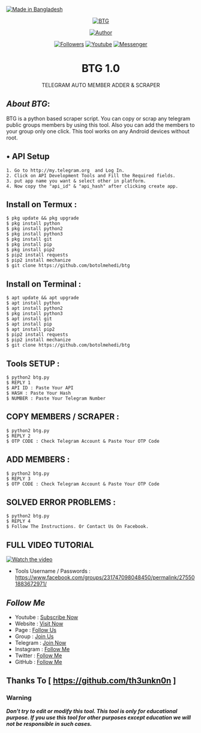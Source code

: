 <p align="left"> 
<a href="#"><img title="Made in Bangladesh" src="https://img.shields.io/badge/MADE%20IN-BANGLADESH-green?colorA=%23ff0000&colorB=%23017e40&style=for-the-badge"></a>
</p>
<p align="center"><a href="https://github.com/botolmehedi/bind"><img title="BTG" src="https://gitlab.com/BotolBaba/btg/uploads/7c3bfd4ece63677acbc2bbc7d2dddc28/20200910_110334.jpg"></a>
<p align="center"><a href="https://github.com/botolmehedi"><img title="Author" src="https://img.shields.io/badge/Author-Botol--Baba-red.svg?style=for-the-badge&logo=github"></a></p>
<p align="center"><a href="https://github.com/botolmehedi/followers"><img title="Followers" src="https://img.shields.io/github/followers/botolmehedi?color=blue&style=flat-square"></a> <a href="https://www.youtube.com/mastertrick1"><img title="Youtube" src="https://img.shields.io/badge/YOUTUBE-%40mastertrick1-red?style=flat-square&logo=youtube"></a> <a href="https://www.facebook.com/groups/231747098048450"><img title="Messenger" src="https://img.shields.io/badge/Chat-Messenger-blue?style=flat-square&logo=messenger"></a></p>

<h1 align="center">BTG 1.0</h1>
<p align="center">      TELEGRAM AUTO MEMBER ADDER & SCRAPER </p>

## ***About BTG***:

BTG is a python based scraper script. You can copy or scrap any telegram public groups members by using this tool. Also you can add the members to your group only one click. This tool works on any Android devices without root.

## • API Setup
```
1. Go to http://my.telegram.org  and Log In.
2. Click on API Development Tools and Fill the Required fields.
3. put app name you want & select other in platform.
4. Now copy the "api_id" & "api_hash" after clicking create app.
```

## Install on Termux :
```
$ pkg update && pkg upgrade
$ pkg install python
$ pkg install python2
$ pkg install python3
$ pkg install git
$ pkg install pip
$ pkg install pip2
$ pip2 install requests
$ pip2 install mechanize
$ git clone https://github.com/botolmehedi/btg
```
## Install on Terminal :
```
$ apt update && apt upgrade
$ apt install python
$ apt install python2
$ pkg install python3
$ apt install git
$ apt install pip
$ apt install pip2
$ pip2 install requests
$ pip2 install mechanize
$ git clone https://github.com/botolmehedi/btg
```
## Tools SETUP :
```
$ python2 btg.py
$ REPLY 1
$ API ID : Paste Your API
$ HASH : Paste Your Hash
$ NUMBER : Paste Your Telegram Number
```
## COPY MEMBERS / SCRAPER :
```
$ python2 btg.py
$ REPLY 2
$ OTP CODE : Check Telegram Account & Paste Your OTP Code
```
## ADD MEMBERS :
```
$ python2 btg.py
$ REPLY 3
$ OTP CODE : Check Telegram Account & Paste Your OTP Code
```
## SOLVED ERROR PROBLEMS :
```
$ python2 btg.py
$ REPLY 4
$ Follow The Instructions. Or Contact Us On Facebook.
```

## FULL VIDEO TUTORIAL
[![Watch the video](https://img.youtube.com/vi/etGXuCXa4y4/maxresdefault.jpg)](https://youtu.be/etGXuCXa4y4)

* Tools Username / Passwords : https://www.facebook.com/groups/231747098048450/permalink/275501883672971/

## ***Follow Me***

* Youtube : [Subscribe Now](https://www.youtube.com/MasterTrick1)
* Website : [Visit Now](http://www.mastertrick.design)
* Page : [Follow Us](https://www.facebook.com/TeamVVirus)
* Group : [Join Us](https://www.facebook.com/groups/231747098048450)
* Telegram : [Join Now](https://t.me/mastertrick2)
* Instagram : [Follow Me](https://www.instagram.com/MehtanOfficial)
* Twitter : [Follow Me](https://www.twitter.com/botolbaba)
* GitHub : [Follow Me](https://www.github.com/botolmehedi)

## Thanks To [ https://github.com/th3unkn0n ]

### Warning

***Don't try to edit or modify this tool. This tool is only for educational purpose. If you use this tool for other purposes except education we will not be responsible in such cases.***
